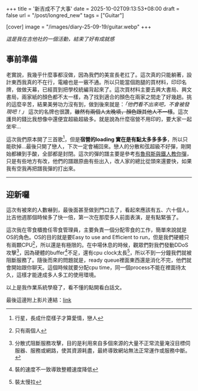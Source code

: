 +++
title = '新吉成不了大事'
date = 2025-10-02T09:13:53+08:00
draft = false
url = "/post/longred_new"
tags = ["Guitar"]

[cover]
image = "/images/diary-25-09-19/guitar.webp"
+++

*這是我在吉他社的一個活動，結束了好有成就感*
<!--more-->

## 事前準備
老實說，我幾乎什麼事都沒做，因為我們的美宣長老扛了。這次真的只能躺著，設計東西我真的不在行，電繪也是一竅不通。所以只能當個跑腿的買材料，印印名牌，做做天幕，已經買到把學校統編背起來了。這次買材料主要去興大書局、興文書局，兩家紙的顏色都不太一樣，為了找到適合的顏色在兩家之間走了好幾趟。挑的這麼辛苦，結果美勞功力沒有到，做到後來就是：*「他們看不出來吧，不會被發現吧！」*   這次的名牌也很讚，~~雖然有兩個人太晚填，顏色跟其他人不一樣~~。這次護貝的錢比我想像中還便宜超級超級多。就是說為什麼宿營不用印的，要大家一起坐牢...

這次我們原本開了三首歌[^1]，但是**宿營的loading 實在是有點太多多多多**，所以只能砍掉...最後只開了戀人，下次一定會補回來。戀人的分散和弦超級不好彈，剛開始都練到手酸，全部都是封閉。這次的彈的譜主要是參考[布魯飛斯與鐵人教你彈](https://www.youtube.com/watch?v=56rXYvFLyl8)，只是有些地方有改，他們的譜跟原曲有些出入，改人家的總比從頭來還要快，如果我有空我再把譜我彈的打出來。

[^1]: 行星，長成什麼樣子才算愛情，戀人



***

## 迎新囉  
這次有被來的人數嚇到，最後面甚至做到門口去了，看起來應該有五、六十個人，比吉他週那個時候多了快一倍，第一次在那麼多人前面表演，是有點緊張了。  

這次我在零食櫃擔任零食管理員，主要負責一個分配零食的工作，簡單來說就是OS的角色。OS的目的就是要Easy to use and Efficient to run，但是我們硬體只有兩顆CPU[^2]，所以還是有極限的。在中場休息的時候，觀眾們對我們發動DDoS攻擊[^3]，因為硬體的buffer[^4]不足，還有cpu clock太長[^5]，所以不到一分鐘我們就被阻斷服務了。隨後而來的問題就是，ready queue裡面東西還是消化不完，他們就會開始跟你聊天。這個時候就要分配cpu time，同一個process不能在裡面待太久，這樣才能達成多人多工的使用環境。

以上是我作業系統學廢了，看不懂的點開看白話文。  

最後這邊附上影片連結：[link](https://youtu.be/Q7WOF-nkwq0)  

[^2]:只有兩個人
[^3]:分散式阻斷服務攻擊，目的是利用來自多個來源的大量不正常流量淹沒目標伺服器、服務或網路，使其資源耗盡，最終導致網站無法正常運作或服務中斷。
[^4]:裝的速度不一致導致整體速度降低
[^5]:裝太慢拉


